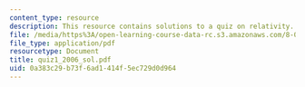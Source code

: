 ```yaml
---
content_type: resource
description: This resource contains solutions to a quiz on relativity.
file: /media/https%3A/open-learning-course-data-rc.s3.amazonaws.com/8-033-relativity-fall-2006/0a383c29b73f6ad1414f5ec729d0d964_quiz1_2006_sol.pdf
file_type: application/pdf
resourcetype: Document
title: quiz1_2006_sol.pdf
uid: 0a383c29-b73f-6ad1-414f-5ec729d0d964
---
```

